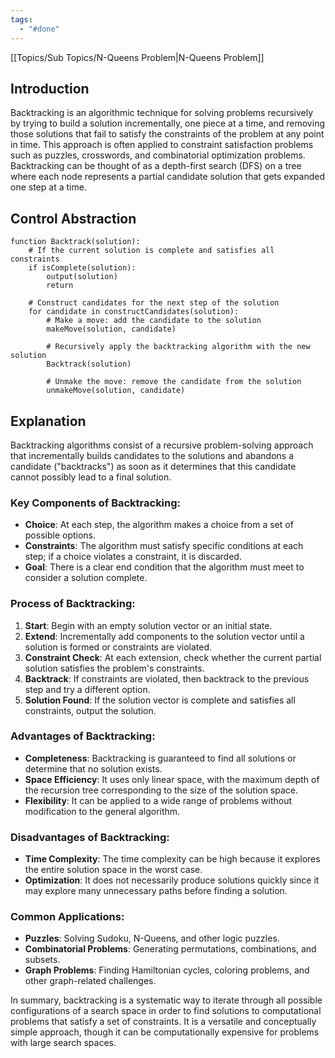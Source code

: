 ```yaml
---
tags:
  - "#done"
---
```

[[Topics/Sub Topics/N-Queens Problem|N-Queens Problem]]

## Introduction

Backtracking is an algorithmic technique for solving problems recursively by trying to build a solution incrementally, one piece at a time, and removing those solutions that fail to satisfy the constraints of the problem at any point in time. This approach is often applied to constraint satisfaction problems such as puzzles, crosswords, and combinatorial optimization problems. Backtracking can be thought of as a depth-first search (DFS) on a tree where each node represents a partial candidate solution that gets expanded one step at a time.

## Control Abstraction

```control abstraction
function Backtrack(solution):
    # If the current solution is complete and satisfies all constraints
    if isComplete(solution):
        output(solution)
        return
    
    # Construct candidates for the next step of the solution
    for candidate in constructCandidates(solution):
        # Make a move: add the candidate to the solution
        makeMove(solution, candidate)
        
        # Recursively apply the backtracking algorithm with the new solution
        Backtrack(solution)
        
        # Unmake the move: remove the candidate from the solution
        unmakeMove(solution, candidate)
```

## Explanation

Backtracking algorithms consist of a recursive problem-solving approach that incrementally builds candidates to the solutions and abandons a candidate ("backtracks") as soon as it determines that this candidate cannot possibly lead to a final solution.

### Key Components of Backtracking:
- **Choice**: At each step, the algorithm makes a choice from a set of possible options.
- **Constraints**: The algorithm must satisfy specific conditions at each step; if a choice violates a constraint, it is discarded.
- **Goal**: There is a clear end condition that the algorithm must meet to consider a solution complete.

### Process of Backtracking:
1. **Start**: Begin with an empty solution vector or an initial state.
2. **Extend**: Incrementally add components to the solution vector until a solution is formed or constraints are violated.
3. **Constraint Check**: At each extension, check whether the current partial solution satisfies the problem's constraints.
4. **Backtrack**: If constraints are violated, then backtrack to the previous step and try a different option.
5. **Solution Found**: If the solution vector is complete and satisfies all constraints, output the solution.

### Advantages of Backtracking:
- **Completeness**: Backtracking is guaranteed to find all solutions or determine that no solution exists.
- **Space Efficiency**: It uses only linear space, with the maximum depth of the recursion tree corresponding to the size of the solution space.
- **Flexibility**: It can be applied to a wide range of problems without modification to the general algorithm.

### Disadvantages of Backtracking:
- **Time Complexity**: The time complexity can be high because it explores the entire solution space in the worst case.
- **Optimization**: It does not necessarily produce solutions quickly since it may explore many unnecessary paths before finding a solution.

### Common Applications:
- **Puzzles**: Solving Sudoku, N-Queens, and other logic puzzles.
- **Combinatorial Problems**: Generating permutations, combinations, and subsets.
- **Graph Problems**: Finding Hamiltonian cycles, coloring problems, and other graph-related challenges.

In summary, backtracking is a systematic way to iterate through all possible configurations of a search space in order to find solutions to computational problems that satisfy a set of constraints. It is a versatile and conceptually simple approach, though it can be computationally expensive for problems with large search spaces.